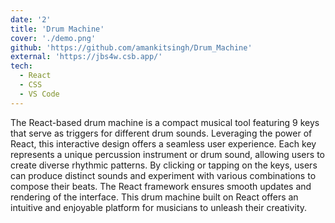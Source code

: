 ```yaml
---
date: '2'
title: 'Drum Machine'
cover: './demo.png'
github: 'https://github.com/amankitsingh/Drum_Machine'
external: 'https://jbs4w.csb.app/'
tech:
  - React
  - CSS
  - VS Code
---
```


The React-based drum machine is a compact musical tool featuring 9 keys that serve as triggers for different drum sounds. Leveraging the power of React, this interactive design offers a seamless user experience. Each key represents a unique percussion instrument or drum sound, allowing users to create diverse rhythmic patterns. By clicking or tapping on the keys, users can produce distinct sounds and experiment with various combinations to compose their beats. The React framework ensures smooth updates and rendering of the interface. This drum machine built on React offers an intuitive and enjoyable platform for musicians to unleash their creativity.
